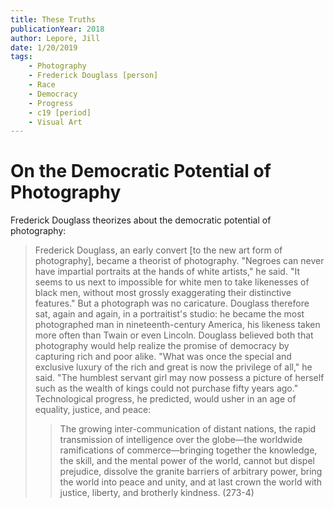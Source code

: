 ```yaml
---
title: These Truths
publicationYear: 2018
author: Lepore, Jill
date: 1/20/2019
tags:
    - Photography
    - Frederick Douglass [person]
    - Race
    - Democracy
    - Progress
    - c19 [period]
    - Visual Art
---
```


# On the Democratic Potential of Photography

Frederick Douglass theorizes about the democratic potential of photography:

> Frederick Douglass, an early convert [to the new art form of photography], became a theorist of photography. "Negroes can never have impartial portraits at the hands of white artists," he said. "It seems to us next to impossible for white men to take likenesses of black men, without most grossly exaggerating their distinctive features." But a photograph was no caricature. Douglass therefore sat, again and again, in a portraitist's studio: he became the most photographed man in nineteenth-century America, his likeness taken more often than Twain or even Lincoln. Douglass believed both that photography would help realize the promise of democracy by capturing rich and poor alike. "What was once the special and exclusive luxury of the rich and great is now the privilege of all," he said. "The humblest servant girl may now possess a picture of herself such as the wealth of kings could not purchase fifty years ago." Technological progress, he predicted, would usher in an age of equality, justice, and peace:
> > The growing inter-communication of distant nations, the rapid transmission of intelligence over the globe—the worldwide ramifications of commerce—bringing together the knowledge, the skill, and the mental power of the world, cannot but dispel prejudice, dissolve the granite barriers of arbitrary power, bring the world into peace and unity, and at last crown the world with justice, liberty, and brotherly kindness. (273-4)
